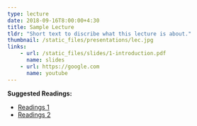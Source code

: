 ```yaml
---
type: lecture
date: 2018-09-16T8:00:00+4:30
title: Sample Lecture
tldr: "Short text to discribe what this lecture is about."
thumbnail: /static_files/presentations/lec.jpg
links: 
    - url: /static_files/slides/1-introduction.pdf
      name: slides
    - url: https://google.com
      name: youtube
---
```

**Suggested Readings:**
- [Readings 1](http://example.com)
- [Readings 2](http://example.com)

